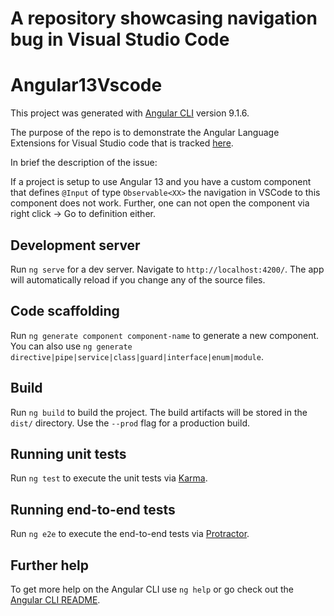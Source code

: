 A repository showcasing navigation bug in Visual Studio Code
=======
# Angular13Vscode

This project was generated with [Angular CLI](https://github.com/angular/angular-cli) version 9.1.6.

The purpose of the repo is to demonstrate the Angular Language Extensions for Visual Studio code that is tracked [here](https://github.com/angular/vscode-ng-language-service/issues/1574).

In brief the description of the issue:

If a project is setup to use Angular 13 and you have a custom component that defines `@Input` of type `Observable<XX>` the navigation in VSCode to this component does not work. Further, one can not open the component via right click -> Go to definition either.


## Development server

Run `ng serve` for a dev server. Navigate to `http://localhost:4200/`. The app will automatically reload if you change any of the source files.

## Code scaffolding

Run `ng generate component component-name` to generate a new component. You can also use `ng generate directive|pipe|service|class|guard|interface|enum|module`.

## Build

Run `ng build` to build the project. The build artifacts will be stored in the `dist/` directory. Use the `--prod` flag for a production build.

## Running unit tests

Run `ng test` to execute the unit tests via [Karma](https://karma-runner.github.io).

## Running end-to-end tests

Run `ng e2e` to execute the end-to-end tests via [Protractor](http://www.protractortest.org/).

## Further help

To get more help on the Angular CLI use `ng help` or go check out the [Angular CLI README](https://github.com/angular/angular-cli/blob/master/README.md).
